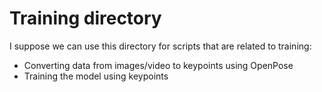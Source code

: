 # Training directory

I suppose we can use this directory for scripts that are related to training:
-	Converting data from images/video to keypoints using OpenPose
-	Training the model using keypoints
